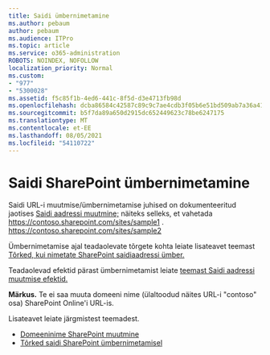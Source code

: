 ```yaml
---
title: Saidi ümbernimetamine
ms.author: pebaum
author: pebaum
ms.audience: ITPro
ms.topic: article
ms.service: o365-administration
ROBOTS: NOINDEX, NOFOLLOW
localization_priority: Normal
ms.custom:
- "977"
- "5300028"
ms.assetid: f5c85f1b-4ed6-441c-8f5d-d3e4713fb98d
ms.openlocfilehash: dcba86584c42587c89c9c7ae4cdb3f05b6e51bd509ab7a36a41de2ac00f8f391
ms.sourcegitcommit: b5f7da89a650d2915dc652449623c78be6247175
ms.translationtype: MT
ms.contentlocale: et-EE
ms.lasthandoff: 08/05/2021
ms.locfileid: "54110722"
---
```

# <a name="rename-a-sharepoint-site"></a>Saidi SharePoint ümbernimetamine

Saidi URL-i muutmise/ümbernimetamise juhised on dokumenteeritud jaotises [Saidi aadressi muutmine;](https://docs.microsoft.com/sharepoint/change-site-address) näiteks selleks, et vahetada https://contoso.sharepoint.com/sites/sample1 . https://contoso.sharepoint.com/sites/sample2

Ümbernimetamise ajal teadaolevate tõrgete kohta leiate lisateavet teemast [Tõrked, kui nimetate SharePoint saidiaadressi ümber.](https://support.office.com/article/errors-when-you-rename-a-sharepoint-site-address-165b7c11-1325-4813-b160-ecbe87bc1a86)

Teadaolevad efektid pärast ümbernimetamist leiate [teemast Saidi aadressi muutmise efektid.](https://docs.microsoft.com/sharepoint/change-site-address#effects-of-changing-a-site-address)

**Märkus.** Te ei saa muuta domeeni nime (ülaltoodud näites URL-i "contoso" osa) SharePoint Online'i URL-is. 

Lisateavet leiate järgmistest teemadest.

- [Domeeninime SharePoint muutmine](https://go.microsoft.com/fwlink/?Linkid=2018696)
- [Tõrked saidi SharePoint ümbernimetamisel](https://support.office.com/article/errors-when-you-rename-a-sharepoint-site-address-165b7c11-1325-4813-b160-ecbe87bc1a86)
